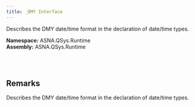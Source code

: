 ```yaml
---
title: _DMY Interface
---
```


Describes the DMY date/time format in the declaration of date/time types.

**Namespace:** ASNA.QSys.Runtime <br/>
**Assembly:** ASNA.QSys.Runtime

<br>
<br>

## Remarks

Describes the DMY date/time format in the declaration of date/time types.

[//]: # ($$TODO: Complete the Remarks section.)

<br>
<br>

